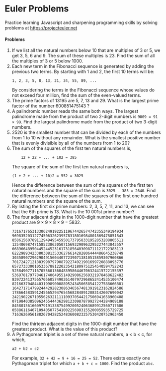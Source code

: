 # Euler Problems
Practice learning Javascript and sharpening programming skills by solving problems at https://projecteuler.net
#### Problems
1. If we list all the natural numbers below 10 that are multiples of 3 or 5, we get 3, 5, 6 and 9. The sum of these multiples is 23.
Find the sum of all the multiples of 3 or 5 below 1000.
2. Each new term in the Fibonacci sequence is generated by adding the previous two terms. By starting with 1 and 2, the first 10 terms will be:
    ```
    1, 2, 3, 5, 8, 13, 21, 34, 55, 89, ...
    ```
    By considering the terms in the Fibonacci sequence whose values do not exceed four million, find the sum of the even-valued terms.
3. The prime factors of 13195 are 5, 7, 13 and 29.
What is the largest prime factor of the number 600851475143 ?
4. A palindromic number reads the same both ways. The largest palindrome made from the product of two 2-digit numbers is `9009 = 91 × 99`.
Find the largest palindrome made from the product of two 3-digit numbers.
5. 2520 is the smallest number that can be divided by each of the numbers from 1 to 10 without any remainder.
What is the smallest positive number that is evenly divisible by all of the numbers from 1 to 20?
6. The sum of the squares of the first ten natural numbers is,
    ```
        12 + 22 + ... + 102 = 385
    ```
    The square of the sum of the first ten natural numbers is,
    ```
    (1 + 2 + ... + 10)2 = 552 = 3025
    ```
    Hence the difference between the sum of the squares of the first ten natural numbers and the square of the sum is `3025 − 385 = 2640`.
Find the difference between the sum of the squares of the first one hundred natural numbers and the square of the sum.
7. By listing the first six prime numbers: 2, 3, 5, 7, 11, and 13, we can see that the 6th prime is 13.
What is the 10 001st prime number?
8. The four adjacent digits in the 1000-digit number that have the greatest product are 9 × 9 × 8 × 9 = 5832.
    ```
    73167176531330624919225119674426574742355349194934
    96983520312774506326239578318016984801869478851843
    85861560789112949495459501737958331952853208805511
    12540698747158523863050715693290963295227443043557
    66896648950445244523161731856403098711121722383113
    62229893423380308135336276614282806444486645238749
    30358907296290491560440772390713810515859307960866
    70172427121883998797908792274921901699720888093776
    65727333001053367881220235421809751254540594752243
    52584907711670556013604839586446706324415722155397
    53697817977846174064955149290862569321978468622482
    83972241375657056057490261407972968652414535100474
    82166370484403199890008895243450658541227588666881
    16427171479924442928230863465674813919123162824586
    17866458359124566529476545682848912883142607690042
    24219022671055626321111109370544217506941658960408
    07198403850962455444362981230987879927244284909188
    84580156166097919133875499200524063689912560717606
    05886116467109405077541002256983155200055935729725
    71636269561882670428252483600823257530420752963450
    ```
    Find the thirteen adjacent digits in the 1000-digit number that have the greatest product. What is the value of this product?
9. A Pythagorean triplet is a set of three natural numbers, a < b < c, for which,
    ```
    a2 + b2 = c2
    ```
    For example, `32 + 42 = 9 + 16 = 25 = 52`.
    There exists exactly one Pythagorean triplet for which `a + b + c = 1000`.
Find the product `abc`.

